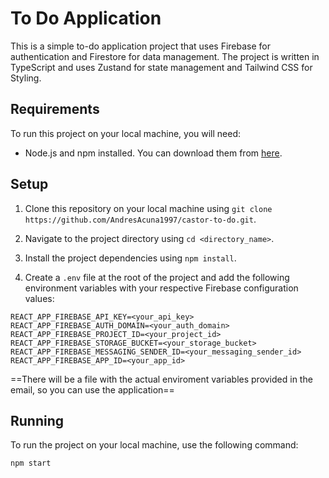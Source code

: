 # To Do Application

This is a simple to-do application project that uses Firebase for authentication and Firestore for data management. The project is written in TypeScript and uses Zustand for state management and Tailwind CSS for Styling.

## Requirements

To run this project on your local machine, you will need:

- Node.js and npm installed. You can download them from [here](https://nodejs.org/).

## Setup

1. Clone this repository on your local machine using `git clone https://github.com/AndresAcuna1997/castor-to-do.git`.

2. Navigate to the project directory using `cd <directory_name>`.

3. Install the project dependencies using `npm install`.

4. Create a `.env` file at the root of the project and add the following environment variables with your respective Firebase configuration values:

```
REACT_APP_FIREBASE_API_KEY=<your_api_key>
REACT_APP_FIREBASE_AUTH_DOMAIN=<your_auth_domain>
REACT_APP_FIREBASE_PROJECT_ID=<your_project_id>
REACT_APP_FIREBASE_STORAGE_BUCKET=<your_storage_bucket>
REACT_APP_FIREBASE_MESSAGING_SENDER_ID=<your_messaging_sender_id>
REACT_APP_FIREBASE_APP_ID=<your_app_id>
```

==There will be a file with the actual enviroment variables provided in the email, so you can use the application==

## Running

To run the project on your local machine, use the following command:

```bash
npm start
```
